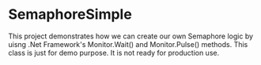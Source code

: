 # SemaphoreSimple
This project demonstrates how we can create our own Semaphore logic by uisng .Net Framework's Monitor.Wait() and Monitor.Pulse() methods. This class is just for demo purpose. It is not ready for production use.

